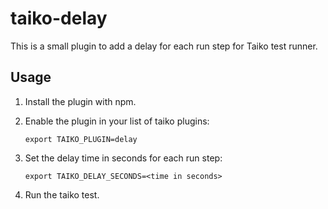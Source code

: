 # taiko-delay

This is a small plugin to add a delay for each run step for Taiko test runner.

## Usage

1. Install the plugin with npm.

2. Enable the plugin in your list of taiko plugins:
   ```
   export TAIKO_PLUGIN=delay
   ```
3. Set the delay time in seconds for each run step:
   ```
   export TAIKO_DELAY_SECONDS=<time in seconds>
   ```

4. Run the taiko test.
